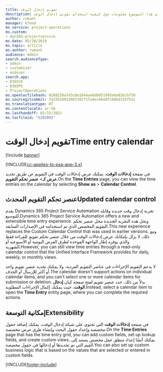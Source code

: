 ```yaml
---
title: تقويم إدخال الوقت
description: يقدم هذا الموضوع معلومات حول كيفية استخدام تقويم إدخال الوقت.
author: rumant
manager: kfend
ms.service: project-operations
ms.custom:
- dyn365-projectservice
ms.date: 05/20/2019
ms.topic: article
ms.author: rumant
audience: Admin
search.audienceType:
- admin
- customizer
- enduser
search.app:
- D365CE
- D365PS
- ProjectOperations
ms.openlocfilehash: 0188258a7d3c0e1644ae6db051995e6e02bcbf58
ms.sourcegitcommit: fa32b1893286f20271fa4ec4be8fc68bd135f53c
ms.translationtype: HT
ms.contentlocale: ar-SA
ms.lasthandoff: 02/15/2021
ms.locfileid: "5282092"
---
```

# <a name="time-entry-calendar"></a><span data-ttu-id="05760-103">تقويم إدخال الوقت</span><span class="sxs-lookup"><span data-stu-id="05760-103">Time entry calendar</span></span>

[!include [banner](../includes/psa-now-project-operations.md)]

[!INCLUDE[cc-applies-to-psa-app-3.x](../includes/cc-applies-to-psa-app-3x.md)]

<span data-ttu-id="05760-104">في صفحة **إدخالات الوقت**، يمكنك عرض إدخالات الوقت في التقويم عن طريق تحديد **عرض كـ**\> **عنصر تحكم التقويم**.</span><span class="sxs-lookup"><span data-stu-id="05760-104">On the **Time Entries** page, you can view the time entries on the calendar by selecting **Show as** \> **Calendar Control**.</span></span>

## <a name="updated-calendar-control"></a><span data-ttu-id="05760-105">عنصر تحكم التقويم المحدث</span><span class="sxs-lookup"><span data-stu-id="05760-105">Updated calendar control</span></span>

<span data-ttu-id="05760-106">يقدم Dynamics 365 Project Service Automation تجربة إدخال وقت جديده وقابله للتوسيع.</span><span class="sxs-lookup"><span data-stu-id="05760-106">Dynamics 365 Project Service Automation offers a new and extensible time entry experience.</span></span> <span data-ttu-id="05760-107">وتحل هذه التجربة الجديدة محل عنصر تحكم التقويم المخصص الذي تم استخدامه في الإصدارات السابقة.</span><span class="sxs-lookup"><span data-stu-id="05760-107">This new experience replaces the Custom Calendar Control that was used in earlier versions.</span></span> <span data-ttu-id="05760-108">ومع ذلك، لا يزال بإمكانك عرض إدخالات الوقت من خلال عنصر تحكم تقويم للقراءة فقط والذي يوفره إطار الواجهة الموحدة لطرق العرض اليومية أو الأسبوعيه أو الشهرية.</span><span class="sxs-lookup"><span data-stu-id="05760-108">However, you can still view time entries through a read-only calendar control that the Unified Interface Framework provides for daily, weekly, or monthly views.</span></span>

<span data-ttu-id="05760-109">لا يدعم التقويم الإجراءات في عناصر التقويم الفردية، ولا يمكنك تحديد عنصر تقويم واحد أو أكثر للإرسال أو الحذف.</span><span class="sxs-lookup"><span data-stu-id="05760-109">The calendar doesn't support actions on individual calendar items, and you can't select one or more calendar items for submission or deletion.</span></span> <span data-ttu-id="05760-110">بدلاً من ذلك، حدد عنصر تقويم لفتح صفحة كيان **إدخال الوقت**، حيث يمكنك إكمال الإجراءات المطلوبة.</span><span class="sxs-lookup"><span data-stu-id="05760-110">Instead, select a calendar item to open the **Time Entry** entity page, where you can complete the required actions.</span></span>

## <a name="extensibility"></a><span data-ttu-id="05760-111">إمكانية التوسعة</span><span class="sxs-lookup"><span data-stu-id="05760-111">Extensibility</span></span>

<span data-ttu-id="05760-112">في صفحة **إدخالات الوقت** التي تحتوي على شبكة إدخال الوقت، يمكنك إضافة حقول مخصصة وإعداد حقول البحث وإنشاء طرق عرض مخصصة.</span><span class="sxs-lookup"><span data-stu-id="05760-112">On the **Time Entries** page that has the time entry grid, you can add custom fields, set up lookup fields, and create custom views.</span></span> <span data-ttu-id="05760-113">يمكنك أيضًا إعداد منطق عمل مخصص يستند إلى القيم التي تم تحديدها أو إدخالها في حقول مخصصة.</span><span class="sxs-lookup"><span data-stu-id="05760-113">You can also set up custom business logic that is based on the values that are selected or entered in custom fields.</span></span>


[!INCLUDE[footer-include](../includes/footer-banner.md)]